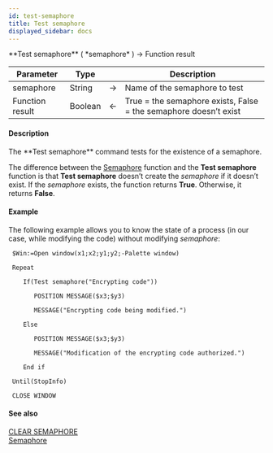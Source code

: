 ```yaml
---
id: test-semaphore
title: Test semaphore
displayed_sidebar: docs
---
```


<!--REF #_command_.Test semaphore.Syntax-->**Test semaphore** ( *semaphore* ) -> Function result<!-- END REF-->
<!--REF #_command_.Test semaphore.Params-->
| Parameter | Type |  | Description |
| --- | --- | --- | --- |
| semaphore | String | -> | Name of the semaphore to test |
| Function result | Boolean | <- | True = the semaphore exists, False = the semaphore doesn’t exist |

<!-- END REF-->

#### Description 

<!--REF #_command_.Test semaphore.Summary-->The **Test semaphore** command tests for the existence of a semaphore.<!-- END REF-->

The difference between the [Semaphore](semaphore.md) function and the **Test semaphore** function is that **Test semaphore** doesn’t create the *semaphore* if it doesn’t exist. If the *semaphore* exists, the function returns **True**. Otherwise, it returns **False**. 

#### Example 

The following example allows you to know the state of a process (in our case, while modifying the code) without modifying *semaphore*:

```4d
 $Win:=Open window(x1;x2;y1;y2;-Palette window)

 Repeat

    If(Test semaphore("Encrypting code"))

       POSITION MESSAGE($x3;$y3)

       MESSAGE("Encrypting code being modified.")

    Else

       POSITION MESSAGE($x3;$y3)

       MESSAGE("Modification of the encrypting code authorized.")

    End if

 Until(StopInfo)

 CLOSE WINDOW
```

#### See also 
[CLEAR SEMAPHORE](clear-semaphore.md)  
[Semaphore](semaphore.md)  